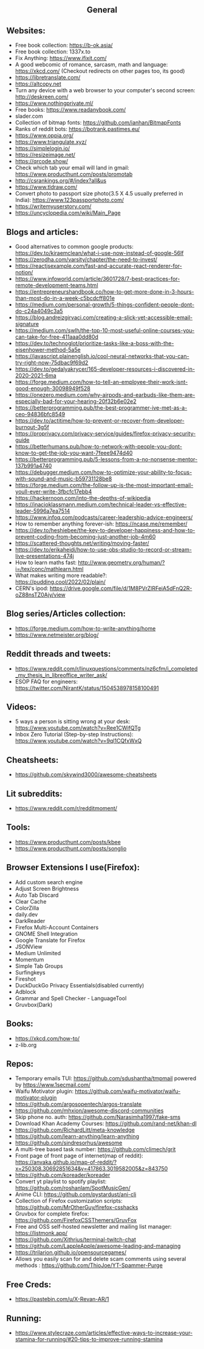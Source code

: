 <h2 align="center">General</h2>

## Websites:

- Free book collection: https://b-ok.asia/
- Free book collection: 1337x.to
- Fix Anything: https://www.ifixit.com/
- A good webcomic of romance, sarcasm, math and language: https://xkcd.com/ (Checkout redirects on other pages too, its good)
- https://libretranslate.com/
- https://altcopy.net
- Turn any device with a web browser to your computer's second screen: http://deskreen.com/
- https://www.nothingprivate.ml/
- Free books: https://www.readanybook.com/
- slader.com
- Collection of bitmap fonts: https://github.com/ianhan/BitmapFonts
- Ranks of reddit bots: https://botrank.pastimes.eu/
- https://www.oppia.org/
- https://www.triangulate.xyz/
- https://simplelogin.io/
- https://resizeimage.net/
- https://qrcode.show/
- Check which tab your email will land in gmail: https://www.producthunt.com/posts/promotab
- http://csrankings.org/#/index?all&us
- https://www.tldraw.com/
- Convert photo to passport size photo(3.5 X 4.5 usually preferred in India): https://www.123passportphoto.com/
- https://writemyuserstory.com/
- https://uncyclopedia.com/wiki/Main_Page

## Blogs and articles:

- Good alternatives to common google products: https://dev.to/kiraemclean/what-i-use-now-instead-of-google-56lf
- https://zerodha.com/varsity/chapter/the-need-to-invest/
- https://reactjsexample.com/fast-and-accurate-react-renderer-for-notion/
- https://www.infoworld.com/article/3601728/7-best-practices-for-remote-development-teams.html
- https://entrepreneurshandbook.co/how-to-get-more-done-in-3-hours-than-most-do-in-a-week-c5bcdcff801e
- https://medium.com/personal-growth/5-things-confident-people-dont-do-c24a4049c3a5
- https://blog.andreizgirvaci.com/creating-a-slick-yet-accessible-email-signature
- https://medium.com/swlh/the-top-10-most-useful-online-courses-you-can-take-for-free-411aaa0dd80d
- https://dev.to/technoglot/prioritize-tasks-like-a-boss-with-the-eisenhower-method-5a5e
- https://javascript.plainenglish.io/cool-neural-networks-that-you-can-try-right-now-75dbac9f69d2
- https://dev.to/gedalyakrycer/165-developer-resources-i-discovered-in-2020-2021-6ma
- https://forge.medium.com/how-to-tell-an-employee-their-work-isnt-good-enough-30098949f528
- https://onezero.medium.com/why-airpods-and-earbuds-like-them-are-especially-bad-for-your-hearing-20f32b6e02e2
- https://betterprogramming.pub/the-best-programmer-ive-met-as-a-ceo-94836bfc8549
- https://dev.to/actitime/how-to-prevent-or-recover-from-developer-burnout-3g5f
- https://proprivacy.com/privacy-service/guides/firefox-privacy-security-guide
- https://betterhumans.pub/how-to-network-with-people-you-dont-know-to-get-the-job-you-want-7feee9474d40
- https://betterprogramming.pub/5-lessons-from-a-no-nonsense-mentor-137b991a4740
- https://debugger.medium.com/how-to-optimize-your-ability-to-focus-with-sound-and-music-b59731128be8
- https://forge.medium.com/the-follow-up-is-the-most-important-email-youll-ever-write-3fbcfc17ebb4
- https://hackernoon.com/into-the-depths-of-wikipedia
- https://inacioklassmann.medium.com/technical-leader-vs-effective-leader-5996a7ea7514
- https://www.infoq.com/podcasts/career-leadership-advice-engineers/
- How to remember anything forever-ish: https://ncase.me/remember/
- https://dev.to/heshiebee/the-key-to-developer-happiness-and-how-to-prevent-coding-from-becoming-just-another-job-4m60
- https://scattered-thoughts.net/writing/moving-faster/
- https://dev.to/erikaheidi/how-to-use-obs-studio-to-record-or-stream-live-presentations-474j
- How to learn maths fast: http://www.geometry.org/human/?i=/tex/conc/mathlearn.html
- What makes writing more readable?: https://pudding.cool/2022/02/plain/
- CERN's ipod: https://drive.google.com/file/d/1M8PVrZlRFeiA5dFnQ2R-oZ88nsTZ0Ajy/view

## Blog series/Articles collection:

- https://forge.medium.com/how-to-write-anything/home
- https://www.netmeister.org/blog/

## Reddit threads and tweets:

- https://www.reddit.com/r/linuxquestions/comments/nz6cfm/i_completed_my_thesis_in_libreoffice_writer_ask/
- ESOP FAQ for engineers: https://twitter.com/NirantK/status/1504538978158100491

## Videos:

- 5 ways a person is sitting wrong at your desk: https://www.youtube.com/watch?v=Ree1CWifQTg
- Inbox Zero Tutorial (Step-by-step Instructions): https://www.youtube.com/watch?v=9ql1CQfxWxQ

## Cheatsheets:

- https://github.com/skywind3000/awesome-cheatsheets

## Lit subreddits:

- https://www.reddit.com/r/redditmoment/

## Tools:

- https://www.producthunt.com/posts/kbee
- https://www.producthunt.com/posts/songlio

## Browser Extensions I use(Firefox):

- Add custom search engine
- Adjust Screen Brightness
- Auto Tab Discard
- Clear Cache
- ColorZilla
- daily.dev
- DarkReader
- Firefox Multi-Account Containers
- GNOME Shell Integration
- Google Translate for Firefox
- JSONView
- Medium Unlimited
- Momentum
- Simple Tab Groups
- Surfingkeys
- Fireshot
- DuckDuckGo Privacy Essentials(disabled currently)
- Adblock
- Grammar and Spell Checker - LanguageTool
- Gruvbox(Dark)

## Books:

- https://xkcd.com/how-to/
- z-lib.org

## Repos:

- Temporary emails TUI: https://github.com/sdushantha/tmpmail powered by https://www.1secmail.com/
- Waifu Motivator plugin: https://github.com/waifu-motivator/waifu-motivator-plugin
- https://github.com/argosopentech/argos-translate
- https://github.com/mhxion/awesome-discord-communities
- Skip phone no. auth: https://github.com/Narasimha1997/fake-sms
- Download Khan Academy Courses: https://github.com/rand-net/khan-dl
- https://github.com/RichardLitt/meta-knowledge
- https://github.com/learn-anything/learn-anything
- https://github.com/sindresorhus/awesome
- A multi-tree based task number: https://github.com/climech/grit
- Front page of front page of internet(map of reddit): https://anvaka.github.io/map-of-reddit/?x=250308.30692851634&y=417863.3019582005&z=843750
- https://github.com/koreader/koreader
- Convert yt playlist to spotify playlist: https://github.com/roshanlam/SpotMusicGen/
- Anime CLI: https://github.com/pystardust/ani-cli
- Collection of Firefox customization scripts: https://github.com/MrOtherGuy/firefox-csshacks
- Gruvbox for complete firefox: https://github.com/FirefoxCSSThemers/GruvFox
- Free and OSS self-hosted newsletter and mailing list manager: https://listmonk.app/
- https://github.com/Xithrius/terminal-twitch-chat
- https://github.com/LappleApple/awesome-leading-and-managing
- https://trilarion.github.io/opensourcegames/
- Allows you easily scan for and delete scam comments using several methods : https://github.com/ThioJoe/YT-Spammer-Purge

## Free Creds:

- https://pastebin.com/u/X-Revan-AR/1

## Running:

- https://www.stylecraze.com/articles/effective-ways-to-increase-your-stamina-for-running/#20-tips-to-improve-running-stamina
